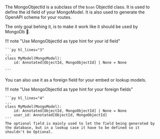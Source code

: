 
The MongoObjectId is a subclass of the `bson` ObjectId class. It is used to define the id field of your MongoModel. It is also used to generate the OpenAPI schema for your routes.

The only goal behing it, is to make it work like it should be used by MongoDb :seedling:.

!!! note "Use MongoObjectId as type hint for your id field"

    ```py hl_lines="3"
    ...
    class MyModel(MongoModel):
        id: Annotated[ObjectId, MongoObjectId] | None = None

    ```

You can also use it as a foreign field for your embed or lookup models.

!!! note "Use MongoObjectId as type hint for your foreign fields"

    ```py hl_lines="4"
    ...
    class MyModel(MongoModel):
        id: Annotated[ObjectId, MongoObjectId] | None = None
        user_id: Annotated[ObjectId, MongoObjectId]
    ```
    The optional field is mainly used to let the field being generated by the database, but in a lookup case it have to be defined so it shouldn't be Optional.
